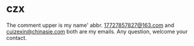 # czx

The comment upper is my name' abbr.
17727857827@163.com and cuizexin@chinasie.com both are my emails.
Any question, welcome your contact.
